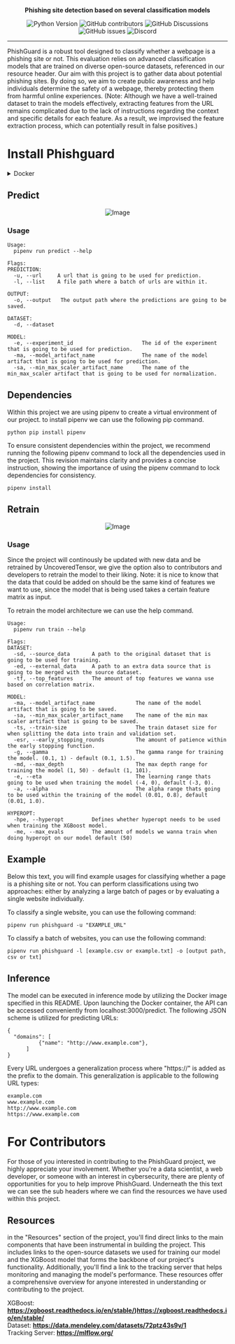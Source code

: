 <p align="center">
  <a style="font-weight: bold;">Phishing site detection based on several classification models</a>
</p>

<p align="center">
  <img src="https://img.shields.io/badge/Python-3.10-blue.svg" alt="Python Version">
  <img alt="GitHub contributors" src="https://img.shields.io/github/contributors/UncoveredTensor/phishguard">
  <img alt="GitHub Discussions" src="https://img.shields.io/github/discussions/UncoveredTensor/phishguard">
  <img alt="GitHub issues" src="https://img.shields.io/github/issues/UncoveredTensor/phishguard">
  <img alt="Discord" src="https://img.shields.io/discord/1126322560393560204">
</p>

---

PhishGuard is a robust tool designed to classify whether a webpage is a phishing site or not. This evaluation relies on advanced classification models that are trained on diverse open-source datasets, referenced in our resource header. Our aim with this project is to gather data about potential phishing sites. By doing so, we aim to create public awareness and help individuals determine the safety of a webpage, thereby protecting them from harmful online experiences. (Note: Although we have a well-trained dataset to train the models effectively, extracting features from the URL remains complicated due to the lack of instructions regarding the context and specific details for each feature. As a result, we improvised the feature extraction process, which can potentially result in false positives.)

# Install Phishguard

<details close>
<summary>Docker</summary>
<br>
  
    docker-compose up --build
</details>

## Predict
<p align="center">
  <img src="img/phishguard_predict.png" alt="Image">
</p>


### Usage
```
Usage:
  pipenv run predict --help
  
Flags:
PREDICTION:
  -u, --url     A url that is going to be used for prediction.
  -l, --list    A file path where a batch of urls are within it.

OUTPUT:
  -o, --output   The output path where the predictions are going to be saved.

DATASET:
  -d, --dataset 
  
MODEL:
  -e, --experiment_id                      The id of the experiment that is going to be used for prediction.
  -ma, --model_artifact_name               The name of the model artifact that is going to be used for prediction.
  -sa, --min_max_scaler_artifact_name      The name of the min_max_scaler artifact that is going to be used for normalization.
```

## Dependencies

Within this project we are using pipenv to create a virtual environment of our project. to install pipenv we can use the following pip command.

    python pip install pipenv

To ensure consistent dependencies within the project, we recommend running the following pipenv command to lock all the dependencies used in the project. This revision maintains clarity and provides a concise instruction, showing the importance of using the pipenv command to lock dependencies for consistency.

    pipenv install

## Retrain
<p align="center">
  <img src="img/phishguard_retrain.png" alt="Image">
</p>

### Usage
Since the project will continously be updated with new data and be retrained by UncoveredTensor, we give the option also to contributors and developers to retrain the model to their liking. Note: it is nice to know that the data that could be added on should be the same kind of features we want to use, since the model that is being used takes a certain feature matrix as input.

To retrain the model architecture we can use the help command.

```
Usage:
  pipenv run train --help
  
Flags:
DATASET:
  -sd, --source_data       A path to the original dataset that is going to be used for training.
  -ed, --external_data     A path to an extra data source that is going to be merged with the source dataset.
  -tf, --top_features      The amount of top features we wanna use based on correlation matrix.
  
MODEL:
  -ma, --model_artifact_name             The name of the model artifact that is going to be saved.
  -sa, --min_max_scaler_artifact_name    The name of the min max scaler artifact that is going to be saved.                                                                                              
  -ts, --train-size                      The train dataset size for when splitting the data into train and validation set.
  -esr, --early_stopping_rounds          The amount of patience within the early stopping function.
  -g, --gamma                            The gamma range for training the model. (0.1, 1) - default (0.1, 1.5).
  -md, --max_depth                       The max depth range for training the model (1, 50) - default (1, 101).
  -e, --eta                              The learning range thats going to be used when training the model (-4, 0), default (-3, 0).
  -a, --alpha                            The alpha range thats going to be used within the training of the model (0.01, 0.8), default (0.01, 1.0).
  
HYPEROPT:
  -hpe, --hyperopt         Defines whether hyperopt needs to be used when training the XGBoost model.
  -me, --max_evals         The amount of models we wanna train when doing hyperopt on our model default (50)
```

## Example 

Below this text, you will find example usages for classifying whether a page is a phishing site or not. You can perform classifications using two approaches: either by analyzing a large batch of pages or by evaluating a single website individually.

To classify a single website, you can use the following command:

    pipenv run phishguard -u "EXAMPLE_URL"

To classify a batch of websites, you can use the following command:

    pipenv run phishguard -l [example.csv or example.txt] -o [output path, csv or txt]

## Inference
The model can be executed in inference mode by utilizing the Docker image specified in this README. Upon launching the Docker container, the API can be accessed conveniently from localhost:3000/predict.
The following JSON scheme is utilized for predicting URLs:

    {
      "domains": [
              {"name": "http://www.example.com"},
          ]
    }

Every URL undergoes a generalization process where "https://" is added as the prefix to the domain. This generalization is applicable to the following URL types:

    example.com
    www.example.com
    http://www.example.com
    https://www.example.com
  
# For Contributors
For those of you interested in contributing to the PhishGuard project, we highly appreciate your involvement. Whether you're a data scientist, a web developer, or someone with an interest in cybersecurity, there are plenty of opportunities for you to help improve PhishGuard. Underneath the this text we can see the sub headers where we can find the resources we have used within this project.

## Resources
in the "Resources" section of the project, you'll find direct links to the main components that have been instrumental in building the project. This includes links to the open-source datasets we used for training our model and the XGBoost model that forms the backbone of our project's functionality. Additionally, you'll find a link to the tracking server that helps monitoring and managing the model's performance. These resources offer a comprehensive overview for anyone interested in understanding or contributing to the project.

XGBoost: **https://xgboost.readthedocs.io/en/stable/)https://xgboost.readthedocs.io/en/stable/** <br>
Dataset: **https://data.mendeley.com/datasets/72ptz43s9v/1** <br>
Tracking Server: **https://mlflow.org/**
